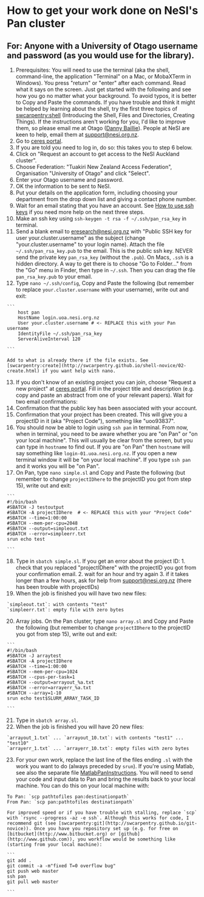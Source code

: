 # How to get your work done on NeSI's Pan cluster

## For: Anyone with a University of Otago username and password (as you would use for the library).

1.  Prerequisites: You will need to use the terminal (aka the shell, command-line, the application "Terminal" on a Mac, or MobaXTerm in Windows). You press "return" or "enter" after each command. Read what it says on the screen. Just get started with the following and see how you go no matter what your background. To avoid typos, it is better to Copy and Paste the commands. If you have trouble and think it might be helped by learning about the shell, try the first three topics of [swcarpentry:shell](http://swcarpentry.github.io/shell-novice/) (Introducing the Shell, Files and Directories, Creating Things). If the instructions aren't working for you, I'd like to improve them, so please email me at Otago ([Danny Baillie](mailto:danny.baillie@otago.ac.nz?Subject=PanInstructions)). People at NeSI are keen to help, email them at [support@nesi.org.nz](mailto:support@nesi.org.nz).
2.  Go to [ceres portal](https://web.ceres.auckland.ac.nz/portal).
3.  If you are told you need to log in, do so: this takes you to step 6 below.
4.  Click on "Request an account to get access to the NeSI Auckland cluster".
5.  Choose Federation: "Tuakiri New Zealand Access Federation", Organisation "University of Otago" and click "Select".
6.  Enter your Otago username and password.
7.  OK the information to be sent to NeSI.
8.  Put your details on the application form, including choosing your department from the drop down list and giving a contact phone number.
9.  Wait for an email stating that you have an account. See [How to use ssh keys](https://wiki.auckland.ac.nz/display/CER/How+to+log+in+using+ssh+keys) if you need more help on the next three steps.
10.  Make an ssh key using `ssh-keygen -t rsa -f ~/.ssh/pan_rsa_key` in terminal.
11.  Send a blank email to [eresearch@nesi.org.nz](mailto:eresearch@nesi.org.nz?Subject=Public%20SSH%20key%20for%20user%20your.cluster.username) with "Public SSH key for user your.cluster.username" as the subject (change "your.cluster.username" to your login name). Attach the file `~/.ssh/pan_rsa_key.pub` to the email. This is the public ssh key. NEVER send the private key `pan_rsa_key` (without the `.pub`). On Macs, `.ssh` is a hidden directory. A way to get there is to choose "Go to Folder..." from the "Go" menu in Finder, then type in `~/.ssh`. Then you can drag the file `pan_rsa_key.pub` to your email.
12.  Type `nano ~/.ssh/config`, Copy and Paste the following (but remember to replace `your.cluster.username` with your username), write out and exit:

    ```
        host pan
        HostName login.uoa.nesi.org.nz
        User your.cluster.username # <- REPLACE this with your Pan username
        IdentityFile ~/.ssh/pan_rsa_key
        ServerAliveInterval 120

    ```

    Add to what is already there if the file exists. See [swcarpentry:create](http://swcarpentry.github.io/shell-novice/02-create.html) if you want help with nano.
13.  If you don't know of an existing project you can join, choose "Request a new project" at [ceres portal](https://web.ceres.auckland.ac.nz/portal). Fill in the project title and description (e.g. copy and paste an abstract from one of your relevant papers). Wait for two email confirmations:
14.  Confirmation that the public key has been associated with your account.
15.  Confirmation that your project has been created. This will give you a projectID in it (aka "Project Code"), something like "uoo93837".
16.  You should now be able to login using `ssh pan` in terminal. From now, when in terminal, you need to be aware whether you are "on Pan" or "on your local machine". This will usually be clear from the screen, but you can type in `hostname` to find out. If you are "on Pan" then `hostname` will say something like `login-01.uoa.nesi.org.nz`. If you open a new terminal window it will be "on your local machine". If you type `ssh pan` and it works you will be "on Pan".
17.  On Pan, type `nano simple.sl` and Copy and Paste the following (but remember to change `projectIDhere` to the projectID you got from step 15), write out and exit:

    ```
    #!/bin/bash
    #SBATCH -J testoutput
    #SBATCH -A projectIDhere  # <- REPLACE this with your "Project Code"
    #SBATCH --time=1:00:00
    #SBATCH --mem-per-cpu=2048
    #SBATCH --output=simpleout.txt
    #SBATCH --error=simpleerr.txt
    srun echo test

    ```

18.  Type in `sbatch simple.sl`. If you get an error about the project ID:
    1.  check that you replaced "projectIDhere" with the projectID you got from your confirmation email.
    2.  wait for an hour and try again
    3.  if it takes longer than a few hours, ask for help from [support@nesi.org.nz](mailto:support@nesi.org.nz) (there has been trouble with projectIDs)
19.  When the job is finished you will have two new files:

    `simpleout.txt`: with contents "test"
    `simpleerr.txt`: empty file with zero bytes

20.  Array jobs. On the Pan cluster, type `nano array.sl` and Copy and Paste the following (but remember to change `projectIDhere` to the projectID you got from step 15), write out and exit:

    ```
    #!/bin/bash
    #SBATCH -J arraytest
    #SBATCH -A projectIDhere
    #SBATCH --time=1:00:00
    #SBATCH --mem-per-cpu=1024 
    #SBATCH --cpus-per-task=1
    #SBATCH --output=arrayout_%a.txt
    #SBATCH --error=arrayerr_%a.txt
    #SBATCH --array=1-10
    srun echo test$SLURM_ARRAY_TASK_ID

    ```

21.  Type in `sbatch array.sl`.
22.  When the job is finished you will have 20 new files:

    `arrayout_1.txt` ... `arrayout_10.txt`: with contents "test1" ... "test10"
    `arrayerr_1.txt` ... `arrayerr_10.txt`: empty files with zero bytes

23.  For your own work, replace the last line of the files ending `.sl` with the work you want to do (always preceded by `srun`). If you're using Matlab, see also the separate file [MatlabPanInstructions](https://rawgit.com/dannybaillie/NeSI/master/MatlabPanInstructions.html). You will need to send your code and input data to Pan and bring the results back to your local machine. You can do this on your local machine with:

    To Pan: `scp pathtofiles pan:destinationpath`
    From Pan: `scp pan:pathtofiles destinationpath`

    For improved speed or if you have trouble with stalling, replace `scp` with `rsync --progress -az -e ssh`. Although this works for code, I recommend git (see [swcarpentry:git](http://swcarpentry.github.io/git-novice)). Once you have you repository set up (e.g. for free on [bitbucket](http://www.bitbucket.org) or [github](http://www.github.com)), you workflow would be something like (starting from your local machine):

    ```
    git add .
    git commit -a -m"fixed T=0 overflow bug"
    git push web master
    ssh pan
    git pull web master

    ```
